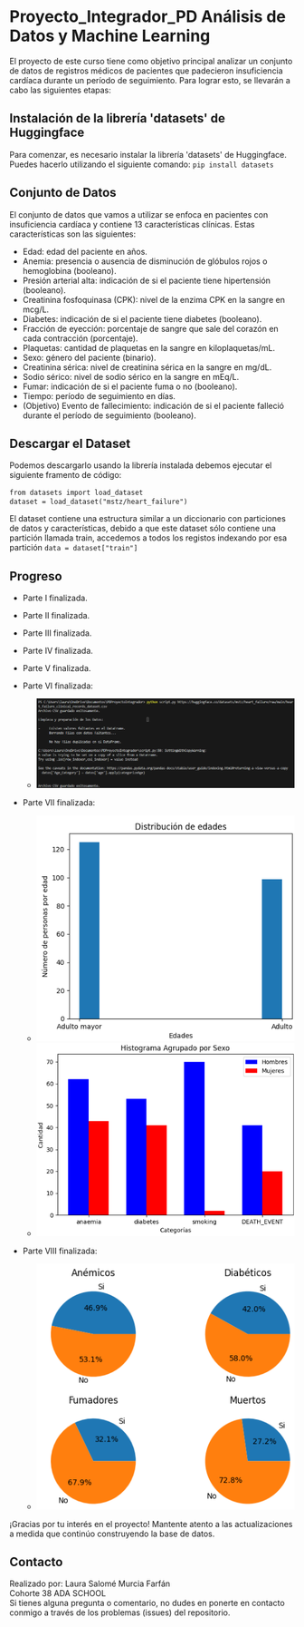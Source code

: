# Proyecto_Integrador_PD Análisis de Datos y Machine Learning

El proyecto de este curso tiene como objetivo principal analizar un conjunto de datos de registros médicos de pacientes que padecieron insuficiencia cardíaca durante un período de seguimiento. Para lograr esto, se llevarán a cabo las siguientes etapas:

## Instalación de la librería 'datasets' de Huggingface

Para comenzar, es necesario instalar la librería 'datasets' de Huggingface. Puedes hacerlo utilizando el siguiente comando:
`pip install datasets`

## Conjunto de Datos
El conjunto de datos que vamos a utilizar se enfoca en pacientes con insuficiencia cardíaca y contiene 13 características clínicas. Estas características son las siguientes:
* Edad: edad del paciente en años.
* Anemia: presencia o ausencia de disminución de glóbulos rojos o hemoglobina (booleano).
* Presión arterial alta: indicación de si el paciente tiene hipertensión (booleano).
* Creatinina fosfoquinasa (CPK): nivel de la enzima CPK en la sangre en mcg/L.
* Diabetes: indicación de si el paciente tiene diabetes (booleano).
* Fracción de eyección: porcentaje de sangre que sale del corazón en cada contracción (porcentaje).
* Plaquetas: cantidad de plaquetas en la sangre en kiloplaquetas/mL.
* Sexo: género del paciente (binario).
* Creatinina sérica: nivel de creatinina sérica en la sangre en mg/dL.
* Sodio sérico: nivel de sodio sérico en la sangre en mEq/L.
* Fumar: indicación de si el paciente fuma o no (booleano).
* Tiempo: período de seguimiento en días.
* (Objetivo) Evento de fallecimiento: indicación de si el paciente falleció durante el período de seguimiento (booleano).

## Descargar el Dataset
Podemos descargarlo usando la librería instalada debemos ejecutar el siguiente framento de código:
```
from datasets import load_dataset
dataset = load_dataset("mstz/heart_failure")
```
El dataset contiene una estructura similar a un diccionario con particiones de datos y características, debido a que este dataset sólo contiene una partición llamada train, accedemos a todos los registos indexando por esa partición
`data = dataset["train"]`

## Progreso
* Parte I finalizada.
* Parte II finalizada.
* Parte III finalizada.
* Parte IV finalizada.
* Parte V finalizada.
* Parte VI finalizada:
    + ![Evidencia de funcionamiento](images/scriptConsole.png)
* Parte VII finalizada:   
    + ![Graf1](images/graf1.png)   
    + ![Graf2](images/graf2.png)   

* Parte VIII finalizada:    
    + ![Graf3](images/graf3.png)

¡Gracias por tu interés en el proyecto! Mantente atento a las actualizaciones a medida que continúo construyendo la base de datos.


## Contacto
Realizado por: Laura Salomé Murcia Farfán  
Cohorte 38 ADA SCHOOL  
Si tienes alguna pregunta o comentario, no dudes en ponerte en contacto conmigo a través de los problemas (issues) del repositorio.
